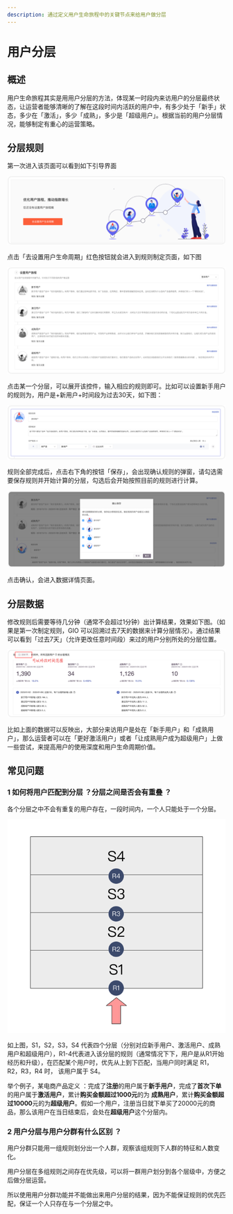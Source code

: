 ```yaml
---
description: 通过定义用户生命旅程中的关键节点来给用户做分层
---
```


# 用户分层

## 概述

用户生命旅程其实是用用户分层的方法，体现某一时段内来访用户的分层最终状态，让运营者能够清晰的了解在这段时间内活跃的用户中，有多少处于「新手」状态，多少在「激活」，多少「成熟」，多少是「超级用户」。根据当前的用户分层情况，能够制定有重心的运营策略。

## 分层规则

第一次进入该页面可以看到如下引导界面

![](../.gitbook/assets/yh1.png)

点击「去设置用户生命周期」红色按钮就会进入到规则制定页面，如下图

![](../.gitbook/assets/yh2.png)

点击某一个分层，可以展开该控件，输入相应的规则即可。比如可以设置新手用户的规则为，用户是+新用户+时间段为过去30天，如下图：

![](../.gitbook/assets/yh3.png)

规则全部完成后，点击右下角的按钮「保存」，会出现确认规则的弹窗，请勾选需要保存规则并开始计算的分层，勾选后会开始按照目前的规则进行计算。

![](../.gitbook/assets/yh4.png)

点击确认，会进入数据详情页面。

## 分层数据

修改规则后需要等待几分钟（通常不会超过1分钟）出计算结果，效果如下图。（如果是第一次制定规则，GIO 可以回溯过去7天的数据来计算分层情况）。通过结果可以看到「过去7天」（允许更改任意时间段）来过的用户分别所处的分层位置。

![](../.gitbook/assets/yh5.png)

比如上面的数据可以反映出，大部分来访用户是处在「新手用户」和「成熟用户」，那么运营者可以在「更好激活用户」或者「让成熟用户成为超级用户」上做一些尝试，来提高用户的使用深度和用户生命周期价值。

## 常见问题

### 1 **如何将用户匹配到分层 ？分层之间是否会有重叠 ？**

各个分层之中不会有重复的用户存在，一段时间内，一个人只能处于一个分层。

![](../.gitbook/assets/image%20%2841%29.png)

如上图，S1，S2，S3，S4 代表四个分层（分别对应新手用户、激活用户、成熟用户和超级用户），R1-4代表进入该分层的规则（通常情况下下，用户是从R1开始经历和升级），在匹配某个用户时，优先从上到下匹配，当用户同时满足 R1，R2，R3，R4 时， 该用户属于 S4。

举个例子，某电商产品定义 ：完成了**注册**的用户属于**新手用户**，完成了**首次下单**的用户属于**激活用户**，累计**购买金额超过1000元**的为 **成熟用户**，累计**购买金额超过10000**元的为**超级用户**。假如一个用户，注册当日就下单买了20000元的商品，那么该用户在当日结束后，会处在**超级用户**这个分层内。

### 2 用户分层与用户分群有什么区别 ？

用户分群只能用一组规则划分出一个人群，观察该组规则下人群的特征和人数变化。

用户分层在多组规则之间存在优先级，可以将一群用户划分到各个层级中，方便之后做分层运营。

所以使用用户分群功能并不能做出来用户分层的结果，因为不能保证规则的优先匹配，保证一个人只存在与一个分层之中。

